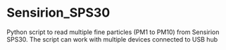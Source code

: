 # Sensirion_SPS30
Python script to read multiple fine particles (PM1 to PM10) from Sensirion SPS30. The script can work with multiple devices connected to USB hub
